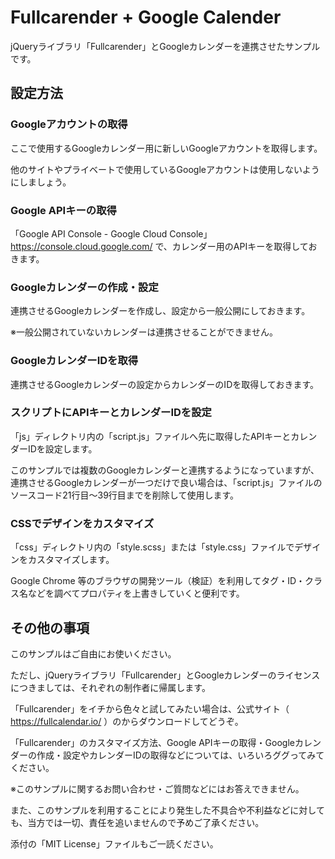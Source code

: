 # Fullcarender + Google Calender

jQueryライブラリ「Fullcarender」とGoogleカレンダーを連携させたサンプルです。 

## 設定方法

### Googleアカウントの取得

ここで使用するGoogleカレンダー用に新しいGoogleアカウントを取得します。

他のサイトやプライベートで使用しているGoogleアカウントは使用しないようにしましょう。

### Google APIキーの取得

「Google API Console - Google Cloud Console」
 https://console.cloud.google.com/
で、カレンダー用のAPIキーを取得しておきます。

### Googleカレンダーの作成・設定

連携させるGoogleカレンダーを作成し、設定から一般公開にしておきます。

※一般公開されていないカレンダーは連携させることができません。

### GoogleカレンダーIDを取得

連携させるGoogleカレンダーの設定からカレンダーのIDを取得しておきます。

### スクリプトにAPIキーとカレンダーIDを設定

「js」ディレクトリ内の「script.js」ファイルへ先に取得したAPIキーとカレンダーIDを設定します。

このサンプルでは複数のGoogleカレンダーと連携するようになっていますが、
連携させるGoogleカレンダーが一つだけで良い場合は、「script.js」ファイルの
ソースコード21行目〜39行目までを削除して使用します。

### CSSでデザインをカスタマイズ

「css」ディレクトリ内の「style.scss」または「style.css」ファイルでデザインをカスタマイズします。

Google Chrome 等のブラウザの開発ツール（検証）を利用してタグ・ID・クラス名などを調べてプロパティを上書きしていくと便利です。

## その他の事項

このサンプルはご自由にお使いください。

ただし、jQueryライブラリ「Fullcarender」とGoogleカレンダーのライセンスにつきましては、それぞれの制作者に帰属します。

「Fullcarender」をイチから色々と試してみたい場合は、公式サイト（ https://fullcalendar.io/ ）のからダウンロードしてどうぞ。

「Fullcarender」のカスタマイズ方法、Google APIキーの取得・Googleカレンダーの作成・設定やカレンダーIDの取得などについては、いろいろググってみてください。

※このサンプルに関するお問い合わせ・ご質問などにはお答えできません。

また、このサンプルを利用することにより発生した不具合や不利益などに対しても、当方では一切、責任を追いませんので予めご了承ください。

添付の「MIT License」ファイルもご一読ください。
